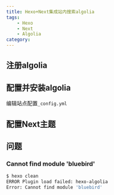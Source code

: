 ```yaml
---
title: Hexo+Next集成站内搜索algolia
tags: 
    - Hexo
    - Next
    - Algolia
category: 
---
```


## 注册algolia


## 配置并安装algolia
编辑站点配置`_config.yml`

## 配置Next主题


## 问题

### Cannot find module 'bluebird'
``` bash
$ hexo clean
ERROR Plugin load failed: hexo-algolia
Error: Cannot find module 'bluebird'
```